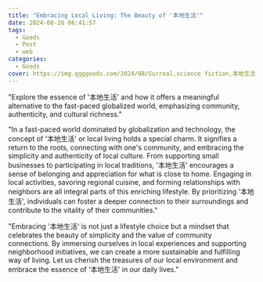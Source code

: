```yaml
---
title: "Embracing Local Living: The Beauty of '本地生活'"
date: 2024-08-28 06:41:57
tags:
  - Goods
  - Post
  - web
categories:
  - Goods
cover: https://img.ggggoods.com/2024/08/Surreal,science fiction,本地生活,local life,technology,tech,diagrams,renderings,colors_20240830_00001_.png
---
```


"Explore the essence of '本地生活' and how it offers a meaningful alternative to the fast-paced globalized world, emphasizing community, authenticity, and cultural richness."

"In a fast-paced world dominated by globalization and technology, the concept of '本地生活' or local living holds a special charm. It signifies a return to the roots, connecting with one's community, and embracing the simplicity and authenticity of local culture. From supporting small businesses to participating in local traditions, '本地生活' encourages a sense of belonging and appreciation for what is close to home. Engaging in local activities, savoring regional cuisine, and forming relationships with neighbors are all integral parts of this enriching lifestyle. By prioritizing '本地生活', individuals can foster a deeper connection to their surroundings and contribute to the vitality of their communities."

"Embracing '本地生活' is not just a lifestyle choice but a mindset that celebrates the beauty of simplicity and the value of community connections. By immersing ourselves in local experiences and supporting neighborhood initiatives, we can create a more sustainable and fulfilling way of living. Let us cherish the treasures of our local environment and embrace the essence of '本地生活' in our daily lives."
